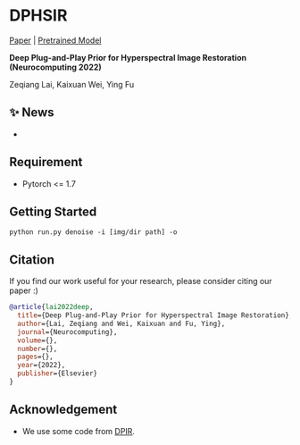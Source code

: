 # DPHSIR

[Paper]() | [Pretrained Model]()

**Deep Plug-and-Play Prior for Hyperspectral Image Restoration (Neurocomputing 2022)**

Zeqiang Lai, Kaixuan Wei, Ying Fu

## :sparkles: News

-

## Requirement

- Pytorch <= 1.7

## Getting Started

```shell
python run.py denoise -i [img/dir path] -o 
```

## Citation

If you find our work useful for your research, please consider citing our paper :)

```bibtex
@article{lai2022deep,
  title={Deep Plug-and-Play Prior for Hyperspectral Image Restoration},
  author={Lai, Zeqiang and Wei, Kaixuan and Fu, Ying},
  journal={Neurocomputing},
  volume={},
  number={},
  pages={},
  year={2022},
  publisher={Elsevier}
}
```

## Acknowledgement

- We use some code from [DPIR](https://github.com/cszn/DPIR).
